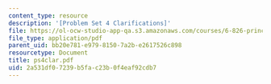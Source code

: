 ```yaml
---
content_type: resource
description: '[Problem Set 4 Clarifications]'
file: https://ol-ocw-studio-app-qa.s3.amazonaws.com/courses/6-826-principles-of-computer-systems-spring-2002/2a531df07239b5fac23b0f4eaf92cdb7_ps4clar.pdf
file_type: application/pdf
parent_uid: bb20e781-e979-8150-7a2b-e2617526c898
resourcetype: Document
title: ps4clar.pdf
uid: 2a531df0-7239-b5fa-c23b-0f4eaf92cdb7
---
```

